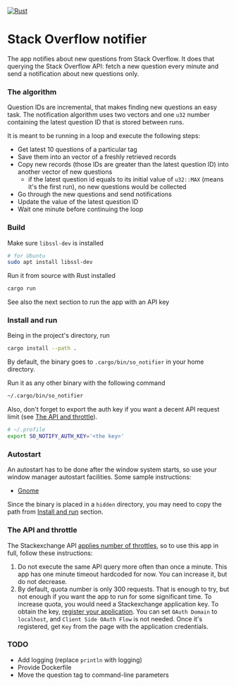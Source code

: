 [![Rust](https://github.com/denispeplin/so_notifier/actions/workflows/rust.yml/badge.svg?branch=master)](https://github.com/denispeplin/so_notifier/actions/workflows/rust.yml)

# Stack Overflow notifier

The app notifies about new questions from Stack Overflow.
It does that querying the Stack Overflow API:
fetch a new question every minute and send a notification
about new questions only.

### The algorithm

Question IDs are incremental, that makes finding new
questions an easy task.
The notification algorithm uses two vectors and one `u32`
number containing the latest question ID that is
stored between runs.

It is meant to be running in a loop and execute the following steps:

- Get latest 10 questions of a particular tag
- Save them into an vector of a freshly retrieved records
- Copy new records (those IDs are greater than the latest
  question ID) into another vector of new questions
    - if the latest question id equals to its initial value of
      `u32::MAX` (means it's the first run), no new questions
      would be collected
- Go through the new questions and send notifications
- Update the value of the latest question ID
- Wait one minute before continuing the loop

### Build

Make sure `libssl-dev` is installed

```sh
# for Ubuntu
sudo apt install libssl-dev
```

Run it from source with Rust installed

```sh
cargo run
```

See also the next section to run the app with an API key

### Install and run

Being in the project's directory, run

```sh
cargo install --path .
```

By default, the binary goes to `.cargo/bin/so_notifier` in your
home directory.

Run it as any other binary with the following command

```sh
~/.cargo/bin/so_notifier
```

Also, don't forget to export the auth key if you want a decent
API request limit (see
[The API and throttle](#the-api-and-throttle)).

```sh
# ~/.profile
export SO_NOTIFY_AUTH_KEY='<the key>'
```

### Autostart

An autostart has to be done after the window system starts, so
use your window manager autostart facilities.
Some sample instructions:

- [Gnome](https://www.simplified.guide/gnome/automatically-run-program-on-startup)

Since the binary is placed in a `hidden` directory, you may need
to copy the path from [Install and run](#install-and-run) section.

### The API and throttle

The Stackexchange API
[applies number of throttles](https://api.stackexchange.com/docs/throttle),
so to use this app in full, follow these instructions:

1. Do not execute the same API query more often than once a minute.
   This app has one minute timeout hardcoded for now. You can increase it,
   but do not decrease.
2. By default, quota number is only 300 requests. That is enough to try, but
   not enough if you want the app to run for some significant time.
   To increase quota, you would need a Stackexchange application key.
   To obtain the key,
   [register your application](https://stackapps.com/apps/oauth/register).
   You can set `OAuth Domain` to `localhost`, and `Client Side OAuth Flow`
   is not needed.
   Once it's registered, get `Key` from the page with the application
   credentials.

### TODO

- Add logging (replace `println` with logging)
- Provide Dockerfile
- Move the question tag to command-line parameters
